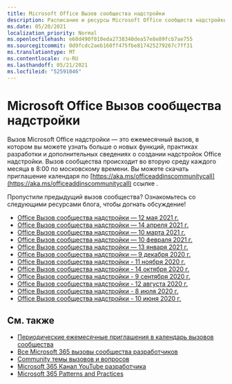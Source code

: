 ```yaml
---
title: Microsoft Office Вызов сообщества надстройки
description: Расписание и ресурсы Microsoft Office сообществ надстройки
ms.date: 05/20/2021
localization_priority: Normal
ms.openlocfilehash: e60d490f010eda2738340dea57e8e89fcb7ae755
ms.sourcegitcommit: 0d9fcdc2aeb160ff475fbe817425279267c7ff31
ms.translationtype: MT
ms.contentlocale: ru-RU
ms.lasthandoff: 05/21/2021
ms.locfileid: "52591046"
---
```

# <a name="microsoft-office-add-ins-community-call"></a>Microsoft Office Вызов сообщества надстройки

Вызов Microsoft Office надстройки — это ежемесячный вызов, в котором вы можете узнать больше о новых функций, практиках разработки и дополнительных сведениях о создании надстройок Office надстройки. Вызов сообщества происходит во вторую среду каждого месяца в 8:00 по московскому времени. Вы можете скачать приглашение календаря по [https://aka.ms/officeaddinscommunitycall](https://aka.ms/officeaddinscommunitycall) ссылке .

Пропустили предыдущий вызов сообщества? Ознакомьтесь со следующими ресурсами блога, чтобы догнать обсуждение!
- [Office Вызов сообщества надстройки — 12 мая 2021 г.](https://techcommunity.microsoft.com/t5/microsoft-365-pnp-blog/office-add-ins-community-call-may-2021/ba-p/2369804)
- [Office Вызов сообщества надстройки — 14 апреля 2021 г.](https://techcommunity.microsoft.com/t5/microsoft-365-pnp-blog/office-add-ins-community-call-april-14-2021/ba-p/2318886)
- [Office Вызов сообщества надстройки — 10 марта 2021 г.](https://techcommunity.microsoft.com/t5/microsoft-365-pnp-blog/office-add-ins-community-call-march-10-2021/ba-p/2205369)
- [Office Вызов сообщества надстройки — 10 февраля 2021 г.](https://developer.microsoft.com/en-us/office/blogs/office-add-ins-community-call-february-10-2021/)
- [Office Вызов сообщества надстройки — 13 января 2021 г.](https://developer.microsoft.com/en-us/office/blogs/office-add-ins-community-call-january-13-2021%e2%80%af/)
- [Office Вызов сообщества надстройки — 9 декабря 2020 г.](https://developer.microsoft.com/en-us/microsoft-365/blogs/office-add-ins-community-call-december-9-2020/)
- [Office Вызов сообщества надстройки - 11 ноября 2020 г.](https://developer.microsoft.com/office/blogs/office-add-ins-community-call-november-11-2020/)
- [Office Вызов сообщества надстройки - 14 октября 2020 г.](https://developer.microsoft.com/office/blogs/office-add-ins-community-call-october-14-2020%E2%80%AF/)
- [Office Вызов сообщества надстройки - 9 сентября 2020 г.](https://developer.microsoft.com/office/blogs/office-add-ins-community-call-september-9-2020/)
- [Office Вызов сообщества надстройки - 12 августа 2020 г.](https://developer.microsoft.com/office/blogs/office-add-ins-community-call-august-12-2020%E2%80%AF/)
- [Office Вызов сообщества надстройки - 8 июля 2020 г.](https://developer.microsoft.com/office/blogs/office-add-ins-community-call-july-8-2020/)
- [Office Вызов сообщества надстройки - 10 июня 2020 г.](https://developer.microsoft.com/office/blogs/office-add-ins-community-call-june-10-2020/)

## <a name="see-also"></a>См. также

- [Периодические ежемесячные приглашения в календарь вызовов сообщества](https://aka.ms/officeaddinscommunitycall)
- [Все Microsoft 365 вызовы сообщества разработчиков](https://aka.ms/M365DevCalls)
- [Community темы вызовов и вопросов](https://aka.ms/officeaddinsform)
- [Microsoft 365 Канал YouTube разработчика](https://aka.ms/OfficeDevYouTube)
- [Microsoft 365 Patterns and Practices](https://aka.ms/M365PnP)
